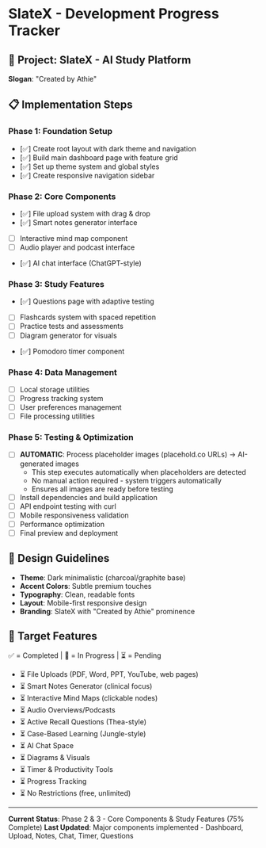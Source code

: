 # SlateX - Development Progress Tracker

## 🎯 **Project: SlateX - AI Study Platform**
**Slogan**: "Created by Athie"

## 📋 **Implementation Steps**

### Phase 1: Foundation Setup
- [✅] Create root layout with dark theme and navigation
- [✅] Build main dashboard page with feature grid
- [✅] Set up theme system and global styles  
- [✅] Create responsive navigation sidebar

### Phase 2: Core Components  
- [✅] File upload system with drag & drop
- [✅] Smart notes generator interface
- [ ] Interactive mind map component
- [ ] Audio player and podcast interface
- [✅] AI chat interface (ChatGPT-style)

### Phase 3: Study Features
- [✅] Questions page with adaptive testing
- [ ] Flashcards system with spaced repetition
- [ ] Practice tests and assessments
- [ ] Diagram generator for visuals
- [✅] Pomodoro timer component

### Phase 4: Data Management
- [ ] Local storage utilities
- [ ] Progress tracking system
- [ ] User preferences management
- [ ] File processing utilities

### Phase 5: Testing & Optimization
- [ ] **AUTOMATIC**: Process placeholder images (placehold.co URLs) → AI-generated images
  - This step executes automatically when placeholders are detected
  - No manual action required - system triggers automatically
  - Ensures all images are ready before testing
- [ ] Install dependencies and build application
- [ ] API endpoint testing with curl
- [ ] Mobile responsiveness validation
- [ ] Performance optimization
- [ ] Final preview and deployment

## 🎨 **Design Guidelines**
- **Theme**: Dark minimalistic (charcoal/graphite base)
- **Accent Colors**: Subtle premium touches
- **Typography**: Clean, readable fonts
- **Layout**: Mobile-first responsive design
- **Branding**: SlateX with "Created by Athie" prominence

## 📱 **Target Features**
✅ = Completed | 🔄 = In Progress | ⏳ = Pending

- ⏳ File Uploads (PDF, Word, PPT, YouTube, web pages)
- ⏳ Smart Notes Generator (clinical focus)
- ⏳ Interactive Mind Maps (clickable nodes)
- ⏳ Audio Overviews/Podcasts
- ⏳ Active Recall Questions (Thea-style)
- ⏳ Case-Based Learning (Jungle-style)
- ⏳ AI Chat Space
- ⏳ Diagrams & Visuals
- ⏳ Timer & Productivity Tools
- ⏳ Progress Tracking
- ⏳ No Restrictions (free, unlimited)

---
**Current Status**: Phase 2 & 3 - Core Components & Study Features (75% Complete)
**Last Updated**: Major components implemented - Dashboard, Upload, Notes, Chat, Timer, Questions